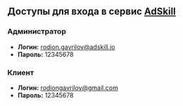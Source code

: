 ## Доступы для входа в сервис [AdSkill](http://staging.app.adskill.com/projects)

### Администратор
- **Логин:** rodion.gavrilov@adskill.io
- **Пароль:** 12345678

### Клиент
- **Логин:** rodiongavrilov@gmail.com
- **Пароль:** 12345678
